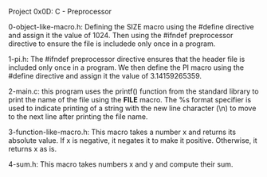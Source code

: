 Project 0x0D: C - Preprocessor

0-object-like-macro.h: Defining the SIZE macro using the #define directive and assign it the value of 1024.
Then using the #ifndef preprocessor directive to ensure the file is includede only once in a program.

1-pi.h: The  #ifndef preprocessor directive ensures that the header file is included only once in a program.
We then define the PI macro using the #define directive and assign it the value of 3.14159265359.

2-main.c: this program uses the printf() function from the standard library to print the name of the file using the __FILE__ macro.
The %s format specifier is used to indicate printing of a string with the new line character (\n) 
to move to the next line after printing the file name.

3-function-like-macro.h: This macro takes a number x and returns its absolute value.
If x is negative, it negates it to make it positive. Otherwise, it returns x as is.

4-sum.h: This macro takes numbers x and y and compute their sum.
